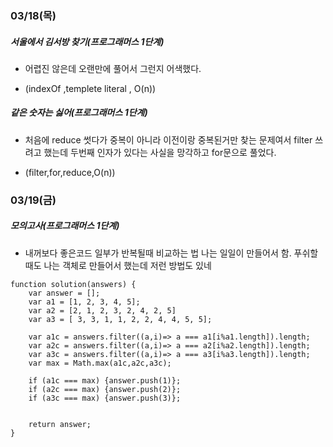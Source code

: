 ### 03/18(목)

##### 서울에서 김서방 찾기(프로그래머스 1단계)

- 어렵진 않은데 오랜만에 풀어서 그런지 어색했다.

* (indexOf ,templete literal , O(n))

##### 같은 숫자는 싫어(프로그래머스 1단계)

- 처음에 reduce 썻다가 중복이 아니라 이전이랑 중복된거만 찾는 문제여서 filter 쓰려고 했는데 두번째 인자가 있다는 사실을 망각하고 for문으로 풀었다.

* (filter,for,reduce,O(n))

### 03/19(금)

##### 모의고사(프로그래머스 1단계)

- 내꺼보다 좋은코드 일부가 반복될때 비교하는 법 나는 일일이 만들어서 함. 푸쉬할때도 나는 객체로 만들어서 했는데 저런 방법도 있네

```
function solution(answers) {
    var answer = [];
    var a1 = [1, 2, 3, 4, 5];
    var a2 = [2, 1, 2, 3, 2, 4, 2, 5]
    var a3 = [ 3, 3, 1, 1, 2, 2, 4, 4, 5, 5];

    var a1c = answers.filter((a,i)=> a === a1[i%a1.length]).length;
    var a2c = answers.filter((a,i)=> a === a2[i%a2.length]).length;
    var a3c = answers.filter((a,i)=> a === a3[i%a3.length]).length;
    var max = Math.max(a1c,a2c,a3c);

    if (a1c === max) {answer.push(1)};
    if (a2c === max) {answer.push(2)};
    if (a3c === max) {answer.push(3)};


    return answer;
}
```
